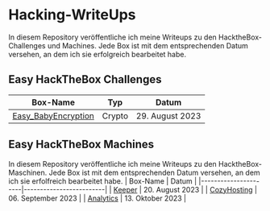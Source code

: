 # Hacking-WriteUps

In diesem Repository veröffentliche ich meine Writeups zu den HacktheBox-Challenges und Machines. Jede Box ist mit dem entsprechenden Datum versehen, an dem ich sie erfolgreich bearbeitet habe.

## Easy HackTheBox Challenges


| Box-Name             | Typ    | Datum |
|----------------------|-------------------------|----------------------|
| [Easy_BabyEncryption]([https://github.com/Safen-A/Hacking-WriteUps/blob/main/HackTheBox%20Machines/Easy/Keeper.md](https://github.com/Safen-A/Hacking-WriteUps/edit/main/HackTheBox%20Challenges/Crypto/Easy_BabyEncryption.md))     |  Crypto     | 29. August 2023    |





## Easy HackTheBox Machines

In diesem Repository veröffentliche ich meine Writeups zu den HacktheBox-Maschinen. Jede Box ist mit dem entsprechenden Datum versehen, an dem ich sie erfolfreich bearbeitet habe.
| Box-Name             | Datum      |
|----------------------|-------------------------|
| [Keeper](https://github.com/Safen-A/Hacking-WriteUps/blob/main/HackTheBox%20Machines/Easy/Keeper.md)           | 20. August 2023    |
| [CozyHosting](https://github.com/Safen-A/Hacking-WriteUps/blob/main/HackTheBox%20Machines/Easy/CozyHosting.md) | 06. September 2023 |
| [Analytics](https://github.com/Safen-A/Hacking-WriteUps/blob/main/HackTheBox%20Machines/Easy/Analytics.md)     | 13. Oktober 2023   |

